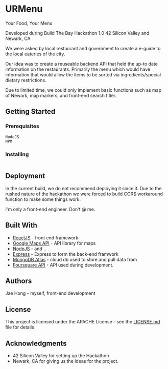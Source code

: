 # URMenu

Your Food, Your Menu

Developed during Build The Bay Hackathon 1.0 
42 Silicon Valley and Newark, CA

We were asked by local restaurant and government to create a e-guide to the local eateries
of the city. 

Our idea was to create a reuseable backend API that held the
up-to date information on the restaurants. 
Primarily the menu which would have information that would allow 
the items to be sorted via ingredients/special dietary restrictions.

Due to limited time, we could only implement basic functions such
as map of Newark, map markers, and front-end search fitler.

## Getting Started
<coming soon>

### Prerequisites

```
NodeJS 
NPM
```

### Installing

```

```

## Deployment

In the current build, we do not recommend deploying it since it.
Due to the rushed nature of the hackathon we were forced to build 
CORS workaround function to make some things work. 

I'm only a front-end engineer.
Don't @ me.

## Built With

* [ReactJS](https://reactjs.org/) - front end framework
* [Google Maps API](https://developers.google.com/maps/documentation/) - API library for maps
* [NodeJS](https://nodejs.org) - and ..
* [Express](https://expressjs.com/) - Express to form the back-end framwork
* [MongoDB Atlas](https://www.mongodb.com/cloud/atlas) - cloud db used to store and pull data from
* [Foursquare API](https://developer.foursquare.com/) - API used during development.

## Authors
Jae Hong - myself, front-end development



## License

This project is licensed under the APACHE License - see the [LICENSE.md](LICENSE.md) file for details

## Acknowledgments

* 42 Silicon Valley for setting up the Hackathon
* Newark, CA for giving us the ideas for the project.




